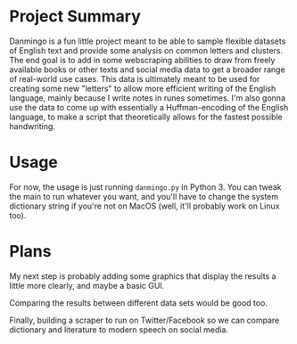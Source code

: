Project Summary
===============
Danmingo is a fun little project meant to be able to sample flexible datasets of
English text and provide some analysis on common letters and clusters. The end
goal is to add in some webscraping abilities to draw from freely available books
or other texts and social media data to get a broader range of real-world use
cases. This data is ultimately meant to be used for creating some new "letters"
to allow more efficient writing of the English language, mainly because I write
notes in runes sometimes. I'm also gonna use the data to come up with
essentially a Huffman-encoding of the English language, to make a script that
theoretically allows for the fastest possible handwriting.


Usage
=====
For now, the usage is just running `danmingo.py` in Python 3. You can tweak the
main to run whatever you want, and you'll have to change the system dictionary
string if you're not on MacOS (well, it'll probably work on Linux too).


Plans
=====
My next step is probably adding some graphics that display the results a little
more clearly, and maybe a basic GUI. 

Comparing the results between different data sets would be good too.

Finally, building a scraper to run on Twitter/Facebook so we can compare
dictionary and literature to modern speech on social media.                                                                         
             
